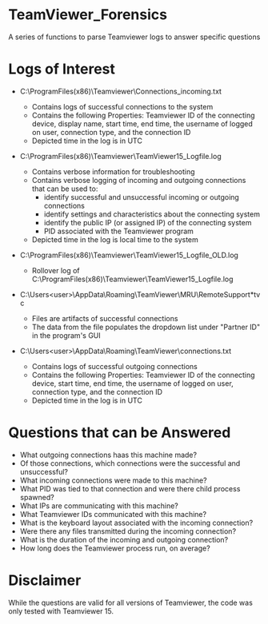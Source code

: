 # TeamViewer_Forensics
A series of functions to parse Teamviewer logs to answer specific questions

# Logs of Interest
* C:\ProgramFiles(x86)\Teamviewer\Connections_incoming.txt
  * Contains logs of successful connections to the system
  * Contains the following Properties: Teamviewer ID of the connecting device, display name, start time, end time, the username of logged on user, connection type, and the connection ID
  * Depicted time in the log is in UTC

* C:\ProgramFiles(x86)\Teamviewer\TeamViewer15_Logfile.log
  * Contains verbose information for troubleshooting
  * Contains verbose logging of incoming and outgoing connections that can be used to:
    * identify successful and unsuccessful incoming or outgoing connections
    * identify settings and characteristics about the connecting system 
    * identify the public IP (or assigned IP) of the connecting system
    * PID associated with the Teamviewer program
  * Depicted time in the log is local time to the system

* C:\ProgramFiles(x86)\Teamviewer\TeamViewer15_Logfile_OLD.log
  * Rollover log of C:\ProgramFiles(x86)\Teamviewer\TeamViewer15_Logfile.log

* C:\Users\<user>\AppData\Roaming\TeamViewer\MRU\RemoteSupport\*tvc
  * Files are artifacts of successful connections
  * The data from the file populates the dropdown list under "Partner ID" in the program's GUI

* C:\Users\<user>\AppData\Roaming\TeamViewer\connections.txt
  * Contains logs of successful outgoing connections
  * Contains the following Properties: Teamviewer ID of the connecting device, start time, end time, the username of logged on user, connection type, and the connection ID
  * Depicted time in the log is in UTC

# Questions that can be Answered
* What outgoing connections haas this machine made?
* Of those connections, which connections were the successful and unsuccessful?
* What incoming connections were made to this machine?
* What PID was tied to that connection and were there child process spawned?
* What IPs are communicating with this machine?
* What Teamviewer IDs communicated with this machine?
* What is the keyboard layout associated with the incoming connection?
* Were there any files transmitted during the incoming connection?
* What is the duration of the incoming and outgoing connection?
* How long does the Teamviewer process run, on average?

# Disclaimer
While the questions are valid for all versions of Teamviewer, the code was only tested with Teamviewer 15. 

